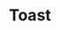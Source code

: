 ---
layout: pattern.njk
tags: 
    - mobile_de
    - mobile_components_de
    - page
key: toast-mobile_de
title: Toast
parent: components-mobile_de
image: mobile/overview/toast.webp
keywords: toast, snackbar, notification
order: 220
---